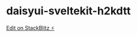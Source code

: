 # daisyui-sveltekit-h2kdtt

[Edit on StackBlitz ⚡️](https://stackblitz.com/edit/daisyui-sveltekit-h2kdtt)